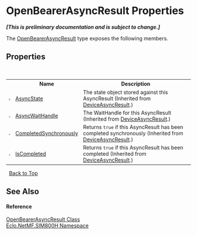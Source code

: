 # OpenBearerAsyncResult Properties
 _**\[This is preliminary documentation and is subject to change.\]**_

The <a href="T_Eclo_NetMF_SIM800H_OpenBearerAsyncResult">OpenBearerAsyncResult</a> type exposes the following members.


## Properties
&nbsp;<table><tr><th></th><th>Name</th><th>Description</th></tr><tr><td>![Public property](media/pubproperty.gif "Public property")</td><td><a href="P_Eclo_NetMF_SIM800H_DeviceAsyncResult_AsyncState">AsyncState</a></td><td>
The state object stored against this AsyncResult
 (Inherited from <a href="T_Eclo_NetMF_SIM800H_DeviceAsyncResult">DeviceAsyncResult</a>.)</td></tr><tr><td>![Public property](media/pubproperty.gif "Public property")</td><td><a href="P_Eclo_NetMF_SIM800H_DeviceAsyncResult_AsyncWaitHandle">AsyncWaitHandle</a></td><td>
The WaitHandle for this AsyncResult
 (Inherited from <a href="T_Eclo_NetMF_SIM800H_DeviceAsyncResult">DeviceAsyncResult</a>.)</td></tr><tr><td>![Public property](media/pubproperty.gif "Public property")</td><td><a href="P_Eclo_NetMF_SIM800H_DeviceAsyncResult_CompletedSynchronously">CompletedSynchronously</a></td><td>
Returns `true` if this AsyncResult has been completed synchronously
 (Inherited from <a href="T_Eclo_NetMF_SIM800H_DeviceAsyncResult">DeviceAsyncResult</a>.)</td></tr><tr><td>![Public property](media/pubproperty.gif "Public property")</td><td><a href="P_Eclo_NetMF_SIM800H_DeviceAsyncResult_IsCompleted">IsCompleted</a></td><td>
Returns `true` if this AsyncResult has been completed
 (Inherited from <a href="T_Eclo_NetMF_SIM800H_DeviceAsyncResult">DeviceAsyncResult</a>.)</td></tr></table>&nbsp;
<a href="#openbearerasyncresult-properties">Back to Top</a>

## See Also


#### Reference
<a href="T_Eclo_NetMF_SIM800H_OpenBearerAsyncResult">OpenBearerAsyncResult Class</a><br /><a href="N_Eclo_NetMF_SIM800H">Eclo.NetMF.SIM800H Namespace</a><br />